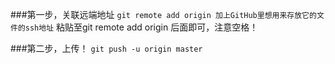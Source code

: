 ###第一步，关联远端地址
```git remote add origin 加上GitHub里想用来存放它的文件的ssh地址```
粘贴至git remote add origin 后面即可，注意空格！

###第二步，上传！
```git push -u origin master```
